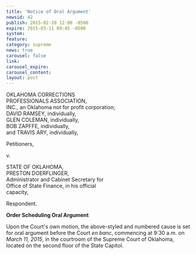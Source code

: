 ```yaml
---
title: 'Notice of Oral Argument'
newsid: 42
publish: 2015-02-20 12:00 -0500
expire: 2015-03-11 09:45 -0500
system: 
feature: 
category: supreme
news: true
carousel: false
link: 
carousel_expire: 
carousel_content: 
layout: post
---
```

<p>OKLAHOMA CORRECTIONS<br>
PROFESSIONALS ASSOCIATION,<br>
INC., an Oklahoma not for profit corporation;<br>
DAVID RAMSEY, individually,<br>
GLEN COLEMAN, individually,<br>
BOB ZAPFFE, individually,<br>
and TRAVIS ARY, individually,</p>
<p>Petitioners,</p>
<p>v.</p>
<p>STATE OF OKLAHOMA,<br>
PRESTON DOERFLINGER,<br>
Administrator and Cabinet Secretary for <br>
Office of State Finance, in his official<br>
capacity,</p>
<p>Respondent.</p>
<p><strong>Order Scheduling Oral Argument</strong></p>
<p>Upon the Court's own motion, the above-styled and numbered cause is set for oral argument before the Court <em>en banc</em>, commencing at 9:30 a.m. on <em>March 11, 2015</em>, in the courtroom of the Supreme Court of Oklahoma, located on the second floor of the State Capitol.</p>